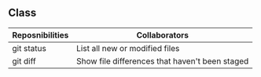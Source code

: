 
## Class
| Reposnibilities | Collaborators |
| --- | --- |
| git status | List all new or modified files |
| git diff | Show file differences that haven't been staged |
